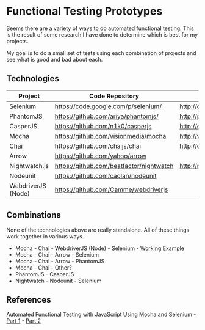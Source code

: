 # Functional Testing Prototypes
Seems there are a variety of ways to do automated functional testing.  This is the result of some
research I have done to determine which is best for my projects.

My goal is to do a small set of tests using each combination of projects and see what is good and
bad about each.


## Technologies

Project              | Code Repository                            | Homepage 
-------------------- | ------------------------------------------ | -------------------------------------
Selenium             | <https://code.google.com/p/selenium/>      | <http://docs.seleniumhq.org/>
PhantomJS            | <https://github.com/ariya/phantomjs/>      | <http://phantomjs.org/>
CasperJS             | <https://github.com/n1k0/casperjs>         | <http://casperjs.org/>
Mocha                | <https://github.com/visionmedia/mocha>     | <http://visionmedia.github.io/mocha/>
Chai                 | <https://github.com/chaijs/chai>           | <http://chaijs.com/>
Arrow                | <https://github.com/yahoo/arrow>           |
Nightwatch.js        | <https://github.com/beatfactor/nightwatch> | <http://nightwatchjs.org/>
Nodeunit             | <https://github.com/caolan/nodeunit>       |
WebdriverJS (Node)   | <https://github.com/Camme/webdriverjs>     |


## Combinations
None of the technologies above are really standalone.  All of these things work together in various ways.

- Mocha - Chai - WebdriverJS (Node) - Selenium - [Working Example][mcws]
- Mocha - Chai - Arrow - Selenium
- Mocha - Chai - Arrow - PhantomJS
- Mocha - Chai - Other?
- PhantomJS - CasperJS
- Nightwatch - Nodeunit - Selenium


## References

Automated Functional Testing with JavaScript Using Mocha and Selenium - [Part 1][ref-1-part-1] - [Part 2][ref-1-part-2]



[ref-1-part-1]: http://unexpectedliteral.com/2012/04/17/automated-functional-testing-with-javascript-using-mocha-and-selenium-part-1/
[ref-1-part-2]: http://unexpectedliteral.com/2012/05/09/automated-functional-testing-with-javascript-using-mocha-and-selenium-part-2/
[mcws]: https://github.com/jamsyoung/functional-testing-prototypes/blob/master/mocha-chai-webdriverjs-selenium/
